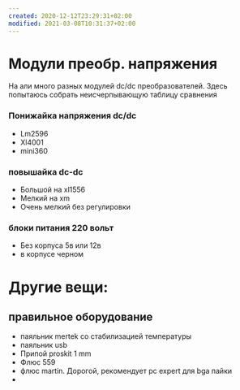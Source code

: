 ```yaml
---
created: 2020-12-12T23:29:31+02:00
modified: 2021-03-08T10:31:37+02:00
---
```


# Модули преобр. напряжения

На али много разных модулей dc/dc преобразователей. Здесь попытаюсь собрать неисчерпывающую таблицу сравнения

### Понижайка напряжения dc/dc
* Lm2596
* Xl4001
* mini360

### повышайка dc-dc
* Большой на xl1556
* Мелкий на xm
* Очень мелкий без регулировки

### блоки питания 220 вольт
* Без корпуса 5в или 12в
* в корпусе черном



# Другие вещи: 

## правильное оборудование

* паяльник mertek со стабилизацией температуры
* паяльник usb
* Припой proskit 1 mm
* Флюс 559
* флюс martin. Дорогой, рекомендует pc expert для bga пайки
*